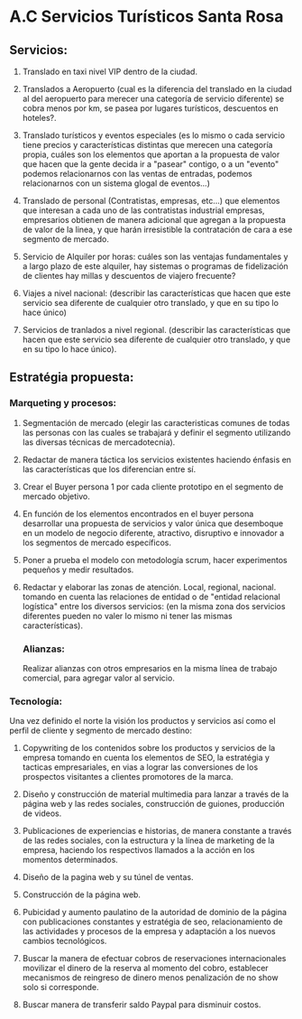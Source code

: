 # A.C Servicios Turísticos Santa Rosa

## Servicios:

1. Translado  en taxi nivel VIP dentro de la ciudad. 

2. Translados a Aeropuerto (cual es la diferencia del translado en la ciudad al del aeropuerto para merecer una categoría de servicio diferente) se cobra menos por km, se pasea por lugares turísticos, descuentos en hoteles?.

3. Translado turísticos y eventos especiales (es lo mismo o cada servicio tiene precios y características distintas que merecen una categoría propia, cuáles son los elementos que aportan a la propuesta de valor que hacen que la gente decida ir a "pasear" contigo, o a un "evento" podemos relacionarnos con las ventas de entradas, podemos relacionarnos con un sistema glogal de eventos...)

4. Translado de personal (Contratistas, empresas, etc...) que elementos que interesan a cada uno de las contratistas industrial empresas, empresarios obtienen de manera adicional que agregan a la propuesta de valor de la linea, y que harán irresistible la contratación de cara a ese segmento de mercado.

5. Servicio de Alquiler por horas: cuáles son las ventajas fundamentales y a largo plazo de este alquiler, hay sistemas o programas de fidelización de clientes hay millas y descuentos de viajero frecuente?

6. Viajes a nivel nacional: (describir las características que hacen que este servicio sea diferente de cualquier otro translado, y que en su tipo lo hace único)

7. Servicios de tranlados a nivel regional. (describir las características que hacen que este servicio sea diferente de cualquier otro translado, y que en su tipo lo hace único).

## **Estratégia propuesta:**

### Marqueting y procesos:

1. Segmentación de mercado (elegir las caracteristicas comunes de todas las personas con las cuales se trabajará y definir el segmento utilizando las diversas técnicas de mercadotecnia).

2. Redactar de manera táctica los servicios existentes haciendo énfasis en las características que los diferencian entre sí.

3. Crear el Buyer persona 1 por cada cliente prototipo en el segmento de mercado objetivo.

4. En función de los elementos encontrados en el buyer persona desarrollar una propuesta de servicios y valor única que desemboque en un modelo de negocio diferente, atractivo, disruptivo e innovador a los segmentos de mercado específicos.

5. Poner a prueba el modelo con metodología scrum,  hacer experimentos pequeños y medir resultados.

6. Redactar y elaborar las zonas de atención. Local, regional, nacional. tomando en cuenta las relaciones de entidad o de "entidad relacional logística"  entre los diversos servicios: (en la misma zona dos servicios diferentes pueden no valer lo mismo ni tener las mismas características).
   
   ### Alianzas:
   
   Realizar alianzas con otros empresarios en la misma línea de trabajo comercial, para agregar valor al servicio.

### Tecnología:

   Una vez definido el norte la visión los productos y servicios así como el perfil de cliente y segmento de mercado destino:

1. Copywriting de los contenidos sobre los productos y servicios de la empresa tomando en cuenta los elementos de SEO, la estratégia y tacticas empresariales, en vias a lograr las conversiones de los prospectos visitantes a clientes promotores de la marca.

2. Diseño y construcción de material multimedia para lanzar a través de la página web y las redes sociales, construcción de guiones, producción de videos.

3. Publicaciones de experiencias e historias, de manera constante a través de las redes sociales, con la estructura y la línea de marketing de la empresa, haciendo los respectivos llamados a la acción en los momentos determinados.

4. Diseño de la pagina web y su túnel de ventas. 

5. Construcción de la página web.

6. Pubicidad y aumento paulatino de la autoridad de dominio de la página con publicaciones constantes y estratégia de seo, relacionamiento de las actividades y procesos de la empresa y adaptación a los nuevos cambios tecnológicos.

7. Buscar la manera de efectuar cobros de reservaciones internacionales movilizar el dinero de la reserva al momento del cobro, establecer mecanismos de reingreso de dinero menos penalización de no show solo si corresponde.

8. Buscar manera de transferir saldo Paypal para disminuir costos.
